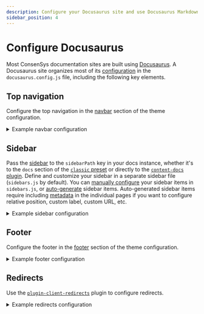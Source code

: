 ```yaml
---
description: Configure your Docusaurus site and use Docusaurus Markdown features.
sidebar_position: 4
---
```


# Configure Docusaurus

Most ConsenSys documentation sites are built using [Docusaurus](https://docusaurus.io/).
A Docusaurus site organizes most of its [configuration](https://docusaurus.io/docs/configuration) in
the `docusaurus.config.js` file, including the following key elements.

## Top navigation

Configure the top navigation in the [navbar](https://docusaurus.io/docs/api/themes/configuration#navbar)
section of the theme configuration.

<details>
<summary>Example navbar configuration</summary>

```js title="docusaurus.config.js"
module.exports = {
  themeConfig: {
    navbar: {
      title: 'Site Title',
      logo: {
        alt: 'Site Logo',
        src: 'img/logo.svg',
        srcDark: 'img/logo_dark.svg',
        href: 'https://docusaurus.io/',
        target: '_self',
        width: 32,
        height: 32,
        className: 'custom-navbar-logo-class',
        style: {border: 'solid red'},
      },
      items: [
        {
          type: 'doc',
          position: 'left',
          docId: 'introduction',
          label: 'Docs',
        },
        {to: 'blog', label: 'Blog', position: 'left'},
        {
          type: 'docsVersionDropdown',
          position: 'right',
        },
        {
          type: 'localeDropdown',
          position: 'right',
        },
        {
          href: 'https://github.com/facebook/docusaurus',
          position: 'right',
          className: 'header-github-link',
          'aria-label': 'GitHub repository',
        },
      ],
    },
  },
};
```

</details>

## Sidebar

Pass the [sidebar](https://docusaurus.io/docs/sidebar) to the `sidebarPath` key in your docs
instance, whether it's to the `docs` section of the [`classic`
preset](https://docusaurus.io/docs/using-plugins#docusauruspreset-classic) or directly to the
[`content-docs` plugin](https://docusaurus.io/docs/api/plugins/@docusaurus/plugin-content-docs).
Define and customize your sidebar in a separate sidebar file (`sidebars.js` by default).
You can [manually configure](https://docusaurus.io/docs/sidebar/items) your sidebar items in
`sidebars.js`, or [auto-generate](https://docusaurus.io/docs/sidebar/autogenerated) sidebar items.
Auto-generated sidebar items require including
[metadata](https://docusaurus.io/docs/sidebar/autogenerated#autogenerated-sidebar-metadata) in the
individual pages if you want to configure relative position, custom label, custom URL, etc.

<details>
<summary>Example sidebar configuration</summary>

<!--tabs-->

# sidebars.js

```js
module.exports = {
  docs: [
    "index",
    {
      type: "category",
      label: "Contribute to the docs",
      link: {
        type: "generated-index",
        slug: "/contribute"
      },
      items: [
        {
          type: "autogenerated",
          dirName: "contribute",
        },
      ],
    },
    {
      type: "category",
      label: "Create a new doc site",
      link: {
        type: "generated-index",
        slug: "/create",
      },
      items: [
        {
          type: "autogenerated",
          dirName: "create",
        },
      ],
    },
    {
      type: "category",
      label: "Configure advanced features",
      link: {
        type: "generated-index",
        slug: "/configure",
      },
      items: [
        {
          type: "autogenerated",
          dirName: "configure",
        },
      ],
    },
  ],
};
```

# docusaurus.config.js

```js
module.exports = {
  presets: [
    [
      '@docusaurus/preset-classic',
      {
        docs: {
          sidebarPath: require.resolve('./sidebars.js'),
        },
      },
    ],
  ],
};
```

<!--/tabs-->

</details>

## Footer

Configure the footer in the [footer](https://docusaurus.io/docs/api/themes/configuration#footer-1)
section of the theme configuration.

<details>
<summary>Example footer configuration</summary>

```js title="docusaurus.config.js"
module.exports = {
  themeConfig: {
    footer: {
      links: [
        {
          title: "Docs",
          items: [
            {
              label: "Introduction",
              to: "introduction",
            },
            {
              label: "Get started",
              to: "/category/get-started",
            },
            {
              label: "How to guides",
              to: "/category/how-to",
            },
            {
              label: "Tutorials",
              to: "/category/tutorials",
            },
          ],
        },
        {
          title: "Reference",
          items: [
            {
              label: "Command line",
              to: "reference/cli",
            },
            {
              label: "REST API",
              to: "/reference/rest",
            },
          ],
        },
        {
          title: "Community",
          items: [
            {
              label: "ConsenSys Discord",
              href: "https://discord.gg/ChtFaC4",
            },
            {
              label: "Teku GitHub",
              href: "https://github.com/ConsenSys/teku",
            },
            {
              label: "Teku documentation GitHub",
              href: "https://github.com/ConsenSys/doc.teku",
            },
          ],
        },
      ],
      copyright: `© ${new Date().getFullYear()} ConsenSys, Inc.`,
    },
  },
};
```

</details>

## Redirects

Use the [`plugin-client-redirects`](https://docusaurus.io/docs/api/plugins/@docusaurus/plugin-client-redirects)
plugin to configure redirects.

<details>
<summary>Example redirects configuration</summary>

```js title="docusaurus.config.js"
module.exports = {
  plugins: [
    [
      '@docusaurus/plugin-client-redirects',
      {
        redirects: [
          // /docs/oldDoc -> /docs/newDoc
          {
            to: '/docs/newDoc',
            from: '/docs/oldDoc',
          },
          // Redirect from multiple old paths to the new path
          {
            to: '/docs/newDoc2',
            from: ['/docs/oldDocFrom2019', '/docs/legacyDocFrom2016'],
          },
        ],
      },
    ],
  ],
};
```

</details>
